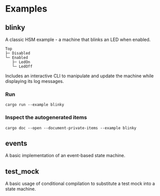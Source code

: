 # Examples

## blinky
A classic HSM example - a machine that blinks an LED when enabled.

```
Top
├─ Disabled
└─ Enabled
   ├─ LedOn
   └─ LedOff
```

Includes an interactive CLI to manipulate and update the machine while displaying its log messages.

### Run
`cargo run --example blinky`

### Inspect the autogenerated items
`cargo doc --open --document-private-items --example blinky`

## events
A basic implementation of an event-based state machine.

## test_mock
A basic usage of conditional compilation to substitute a test mock into a state machine.
